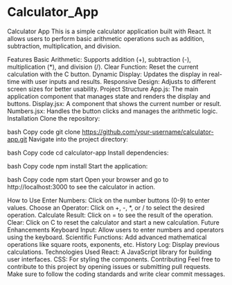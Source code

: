 # Calculator_App
Calculator App
This is a simple calculator application built with React. It allows users to perform basic arithmetic operations such as addition, subtraction, multiplication, and division.


Features
Basic Arithmetic: Supports addition (+), subtraction (-), multiplication (*), and division (/).
Clear Function: Reset the current calculation with the C button.
Dynamic Display: Updates the display in real-time with user inputs and results.
Responsive Design: Adjusts to different screen sizes for better usability.
Project Structure
App.js: The main application component that manages state and renders the display and buttons.
Display.jsx: A component that shows the current number or result.
Numbers.jsx: Handles the button clicks and manages the arithmetic logic.
Installation
Clone the repository:

bash
Copy code
git clone https://github.com/your-username/calculator-app.git
Navigate into the project directory:

bash
Copy code
cd calculator-app
Install dependencies:

bash
Copy code
npm install
Start the application:

bash
Copy code
npm start
Open your browser and go to http://localhost:3000 to see the calculator in action.

How to Use
Enter Numbers: Click on the number buttons (0-9) to enter values.
Choose an Operator: Click on +, -, *, or / to select the desired operation.
Calculate Result: Click on = to see the result of the operation.
Clear: Click on C to reset the calculator and start a new calculation.
Future Enhancements
Keyboard Input: Allow users to enter numbers and operators using the keyboard.
Scientific Functions: Add advanced mathematical operations like square roots, exponents, etc.
History Log: Display previous calculations.
Technologies Used
React: A JavaScript library for building user interfaces.
CSS: For styling the components.
Contributing
Feel free to contribute to this project by opening issues or submitting pull requests. Make sure to follow the coding standards and write clear commit messages.
